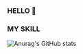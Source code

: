 ### HELLO 👋

<!--
**hyejin281129/hyejin281129** is a ✨ _special_ ✨ repository because its `README.md` (this file) appears on your GitHub profile.

Here are some ideas to get you started:

- 🔭 I’m currently working on ...
- 🌱 I’m currently learning ...
- 👯 I’m looking to collaborate on ...
- 🤔 I’m looking for help with ...
- 💬 Ask me about ...
- 📫 How to reach me: ...
- 😄 Pronouns: ...
- ⚡ Fun fact: ...
-->


### MY SKILL


![Anurag's GitHub stats](https://github-readme-stats.vercel.app/api?username=hyejin281129&count_private=true&show_icons=true&theme=material-palenight)
